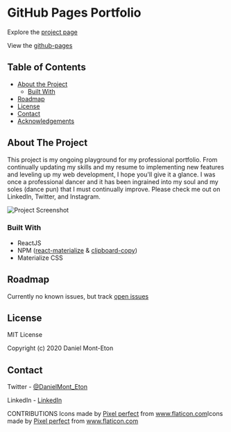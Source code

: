 # GitHub Pages Portfolio

Explore the [project page](https://github.com/dansirdan/dansirdan.github.io)

View the [github-pages](https://dansirdan.github.io/)

## Table of Contents

- [About the Project](#about-the-project)
  - [Built With](#built-with)
- [Roadmap](#roadmap)
- [License](#license)
- [Contact](#contact)
- [Acknowledgements](#acknowledgements)

## About The Project

This project is my ongoing playground for my professional portfolio. From continually updating my skills and my resume to implementing new features and leveling up my web development, I hope you'll give it a glance. I was once a professional dancer and it has been ingrained into my soul and my soles (dance pun) that I must continually improve. Please check me out on LinkedIn, Twitter, and Instagram.

![Project Screenshot](assets/images/readmeimg.png)

### Built With

- ReactJS
- NPM ([react-materialize](http://react-materialize.github.io/) & [clipboard-copy](https://www.npmjs.com/package/clipboard-copy))
- Materialize CSS

## Roadmap

Currently no known issues, but track [open issues](https://github.com/dansirdan/dansirdan.github.io/issues)

## License

MIT License

Copyright (c) 2020 Daniel Mont-Eton

## Contact

Twitter - [@DanielMont_Eton](https://twitter.com/DanielMont_Eton)

LinkedIn - [LinkedIn](https://www.linkedin.com/in/daniel-mont-eton-43a81055/)


CONTRIBUTIONS
Icons made by <a href="https://www.flaticon.com/authors/pixel-perfect" title="Pixel perfect">Pixel perfect</a> from <a href="https://www.flaticon.com/" title="Flaticon"> www.flaticon.com</a>Icons made by <a href="https://icon54.com/" title="Pixel perfect">Pixel perfect</a> from <a href="https://www.flaticon.com/" title="Flaticon"> www.flaticon.com</a>